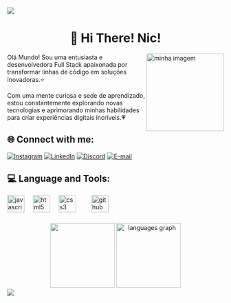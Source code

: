 <img src="https://capsule-render.vercel.app/api?type=Waving&color=ef95ae&fontColor=ef95ae&height=70&section=header"/>
<h1 align="center">💮 Hi There! Nic!</h1>
<p align="left">
<img align="right" alt="minha imagem" width="180" src="https://i.pinimg.com/originals/5e/9e/55/5e9e55d066a382dbffe2e7551ed383dc.gif">
Olá Mundo! Sou uma entusiasta e desenvolvedora Full Stack apaixonada por transformar linhas de código em soluções inovadoras.⭐
  
Com uma mente curiosa e sede de aprendizado, estou constantemente explorando novas tecnologias e aprimorando minhas habilidades para criar experiências digitais incríveis.💗

## 🌐 Connect with me:

[![Instagram](https://img.shields.io/badge/Instagram-%23E4405F.svg?logo=Instagram&logoColor=white)](https://instagram.com/niccmaia_)
[![LinkedIn](https://img.shields.io/badge/LinkedIn-%230077B5.svg?logo=linkedin&logoColor=white)](https://www.linkedin.com/in/nicolle-maia-b778322a5)
[![Discord](https://img.shields.io/badge/Discord-%23333.svg?logo=discord&logoColor=white)](http://discord.com/users/.melozy_) 
[![E-mail](https://img.shields.io/badge/Gmail-%23DD0031.svg?&logo=gmail&logoColor=white)](mailto:nicolleluisamaiagurgel@gmail.com)

## 💻 Language and Tools:
<div align="left">
  <img src="https://cdn.jsdelivr.net/gh/devicons/devicon/icons/javascript/javascript-original.svg" height="40" alt="javascript logo"  />
  <img width="12" />
  <img src="https://cdn.jsdelivr.net/gh/devicons/devicon/icons/html5/html5-original.svg" height="40" alt="html5 logo"  />
  <img width="12" />
  <img src="https://cdn.jsdelivr.net/gh/devicons/devicon/icons/css3/css3-original.svg" height="40" alt="css3 logo"  />
  <img width="12" />
  <img width="12" />
  <img src="https://cdn.jsdelivr.net/gh/devicons/devicon/icons/github/github-original.svg" height="40" alt="github logo"  />
</div>

###


<div align="center">
  <img height="150em" src="https://github-readme-stats.vercel.app/api?username=niccmaia&count_private=true&include_all_commits=true&show_icons=true&theme=dracula&locale=en&hide_border=false&show_owner=true" />
 <img src="https://github-readme-stats.vercel.app/api/top-langs?username=niccmaia&locale=en&hide_title=false&layout=compact&card_width=320&langs_count=5&theme=dracula&hide_border=false" height="150" alt="languages graph"  />
</div>

<img src="https://capsule-render.vercel.app/api?type=Waving&color=ef95ae&fontColor=ef95ae&height=70&section=footer&animation=fadeIn" />
</div>
